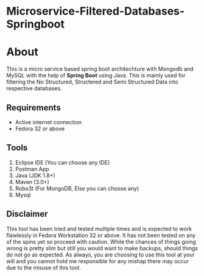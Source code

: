 # Microservice-Filtered-Databases-Springboot


# About 

This is a micro service based spring boot architechture with Mongodb and MySQL with the help of **Spring Boot** using Java. This is mainly used for filtering the No Structured, Structered and Semi Structured Data into respective databases. 

## Requirements
* Active internet connection
* Fedora 32 or above

## Tools
1. Eclipse IDE (You can choose any IDE)
2. Postman App
3. Java (JDK 1.8+)
4. Maven (3.0+)
5. Robo3t (For MongoDB, Else you can choose any)
6. Mysql 

## Disclaimer
This tool has been tried and tested multiple times and is expected to work flawlessly in Fedora Workstation 32 or above. It has not been tested on any of the spins yet so proceed with caution. While the chances of things going wrong is pretty slim but still you would want to make backups, should things do not go as expected. As always, you are choosing to use this tool at your will and you cannot hold me responsible for any mishap there may occur due to the misuse of this tool.
